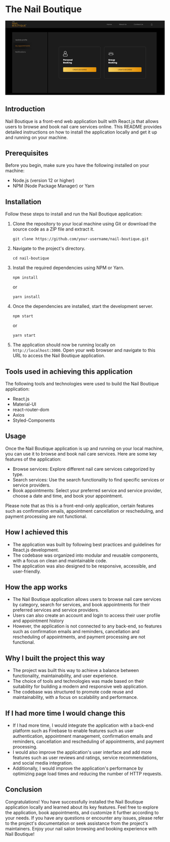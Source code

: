
# The Nail Boutique

![Nail Boutique](nail-boutique.png)


## Introduction
Nail Boutique is a front-end web application built with React.js that allows users to browse and book nail care services online. This README provides detailed instructions on how to install the application locally and get it up and running on your machine.

## Prerequisites
Before you begin, make sure you have the following installed on your machine:
- Node.js (version 12 or higher)
- NPM (Node Package Manager) or Yarn

## Installation
Follow these steps to install and run the Nail Boutique application:

1. Clone the repository to your local machine using Git or download the source code as a ZIP file and extract it.

   ```shell
   git clone https://github.com/your-username/nail-boutique.git
   ```

2. Navigate to the project's directory.

   ```shell
   cd nail-boutique
   ```

3. Install the required dependencies using NPM or Yarn.

   ```shell
   npm install
   ```

   or

   ```shell
   yarn install
   ```

4. Once the dependencies are installed, start the development server.

   ```shell
   npm start
   ```

   or

   ```shell
   yarn start
   ```

5. The application should now be running locally on `http://localhost:3000`. Open your web browser and navigate to this URL to access the Nail Boutique application.


## Tools used in achieving this application
The following tools and technologies were used to build the Nail Boutique application:
- React.js
- Material-UI
- react-router-dom
- Axios
- Styled-Components

## Usage
Once the Nail Boutique application is up and running on your local machine, you can use it to browse and book nail care services. Here are some key features of the application:

- Browse services: Explore different nail care services categorized by type.
- Search services: Use the search functionality to find specific services or service providers.
- Book appointments: Select your preferred service and service provider, choose a date and time, and book your appointment.

Please note that as this is a front-end-only application, certain features such as confirmation emails, appointment cancellation or rescheduling, and payment processing are not functional.

## How I achieved this
- The application was built by following best practices and guidelines for React.js development. 
- The codebase was organized into modular and reusable components, with a focus on clean and maintainable code. 
- The application was also designed to be responsive, accessible, and user-friendly.

## How the app works
- The Nail Boutique application allows users to browse nail care services by category, search for services, and book appointments for their preferred services and service providers. 
- Users can also create an account and login to access their user profile and appointment history
- However, the application is not connected to any back-end, so features such as confirmation emails and reminders, cancellation and rescheduling of appointments, and payment processing are not functional.

## Why I built the project this way
- The project was built this way to achieve a balance between functionality, maintainability, and user experience. 
- The choice of tools and technologies was made based on their suitability for building a modern and responsive web application. 
- The codebase was structured to promote code reuse and maintainability, with a focus on scalability and performance.

## If I had more time I would change this
- If I had more time, I would integrate the application with a back-end platform such as Firebase to enable features such as user authentication, appointment management, confirmation emails and reminders, cancellation and rescheduling of appointments, and payment processing. 
- I would also improve the application's user interface and add more features such as user reviews and ratings, service recommendations, and social media integration. 
- Additionally, I would improve the application's performance by optimizing page load times and reducing the number of HTTP requests.

## Conclusion
Congratulations! You have successfully installed the Nail Boutique application locally and learned about its key features. Feel free to explore the application, book appointments, and customize it further according to your needs. If you have any questions or encounter any issues, please refer to the project's documentation or seek assistance from the project's maintainers. Enjoy your nail salon browsing and booking experience with Nail Boutique!
